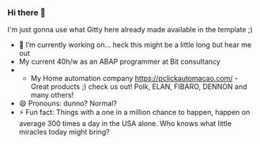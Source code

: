 ### Hi there 👋

 I'm just gonna use what Gitty here already made available in the template ;)
 

- 🔭 I’m currently working on... heck this might be a little long but hear me out
- My current 40h/w as an ABAP programmer at Bit consultancy
- - My Home automation company https://pclickautomacao.com/ - Great products ;) check us out! Polk, ELAN, FIBARO, DENNON and many others! 
- 😄 Pronouns: dunno? Normal? 
- ⚡ Fun fact: Things with a one in a million chance to happen, happen on average 300 times a day in the USA alone. Who knows what little miracles today might bring?
